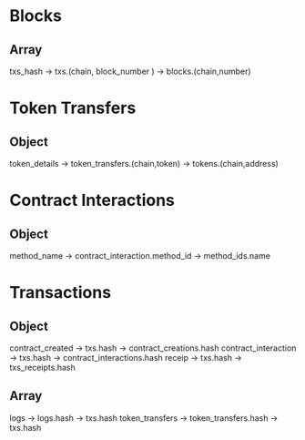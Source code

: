 # Blocks

## Array

txs_hash -> txs.(chain, block_number ) -> blocks.(chain,number)

# Token Transfers

## Object

token_details -> token_transfers.(chain,token) -> tokens.(chain,address)

# Contract Interactions

## Object

method_name -> contract_interaction.method_id -> method_ids.name

# Transactions

## Object

contract_created -> txs.hash -> contract_creations.hash
contract_interaction -> txs.hash -> contract_interactions.hash
receip -> txs.hash -> txs_receipts.hash

## Array

logs -> logs.hash -> txs.hash
token_transfers -> token_transfers.hash -> txs.hash
